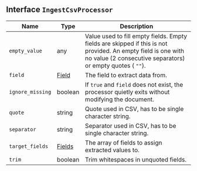 ## Interface `IngestCsvProcessor`

| Name | Type | Description |
| - | - | - |
| `empty_value` | any | Value used to fill empty fields. Empty fields are skipped if this is not provided. An empty field is one with no value (2 consecutive separators) or empty quotes ( `""`). |
| `field` | [Field](./Field.md) | The field to extract data from. |
| `ignore_missing` | boolean | If `true` and `field` does not exist, the processor quietly exits without modifying the document. |
| `quote` | string | Quote used in CSV, has to be single character string. |
| `separator` | string | Separator used in CSV, has to be single character string. |
| `target_fields` | [Fields](./Fields.md) | The array of fields to assign extracted values to. |
| `trim` | boolean | Trim whitespaces in unquoted fields. |
